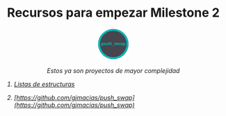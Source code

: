 
<h1 align="center" width="100%">Recursos para empezar Milestone 2</h1>


<p align="center" width="100%"><img src="push_swap.png" width="72" />

<p align="center" width="100%"><i>Estos ya son proyectos de mayor complejidad</p>

  


1. [Listas de estructuras](#)






00. [https://github.com/gjmacias/push_swap](https://github.com/gjmacias/push_swap)




